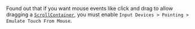 Found out that if you want mouse events like click and drag to allow dragging a [`ScrollContainer`](../notes/godot-scroll-container.md), you must enable `Input Devices > Pointing > Emulate Touch From Mouse`.
